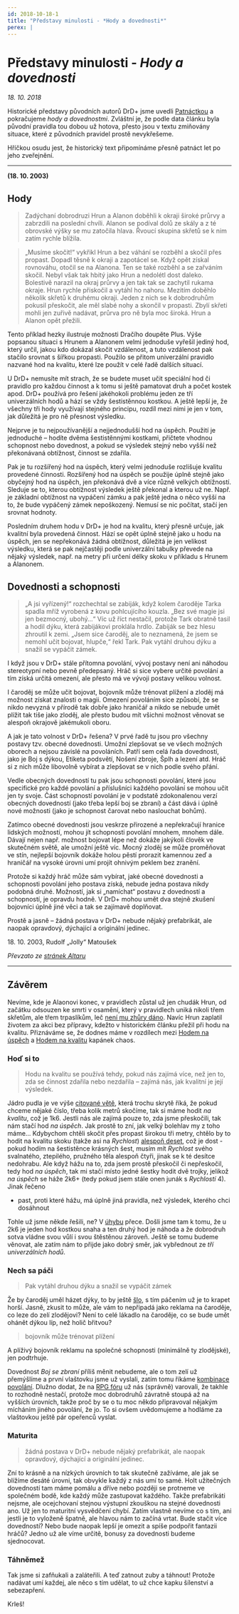 ```yaml
---
id: 2018-10-18-1
title: "Představy minulosti - *Hody a dovednosti*"
perex: |
---
```


# Představy minulosti - *Hody a dovednosti*

*18. 10. 2018*

Historické představy původních autorů DrD+ jsme uvedli [Patnáctkou](2018-09-06-predstavy_minulosti_patnactka.md) a pokračujeme *hody a dovednostmi*. Zvláštní je, že podle data článku byla původní pravidla tou dobou už hotova, přesto jsou v textu zmiňovány situace, které z původních pravidel prostě nevykřešeme.

Hříčkou osudu jest, že historický text připomínáme přesně patnáct let po jeho zveřejnění.

---

**(18. 10. 2003)** 

## Hody

> Zadýchaní dobrodruzi Hrun a Alanon doběhli k okraji široké průrvy a zabrzdili na poslední chvíli. Alanon se podíval dolů ze skály a z té obrovské výšky se mu zatočila hlava. Řvoucí skupina skřetů se k nim zatím rychle blížila.

> „Musíme skočit!“ vykřikl Hrun a bez váhání se rozběhl a skočil přes propast. Dopadl těsně k okraji a zapotácel se. Když opět získal rovnováhu, otočil se na Alanona. Ten se také rozběhl a se zařváním skočil. Nebyl však tak hbitý jako Hrun a nedolétl dost daleko. Bolestivě narazil na okraj průrvy a jen tak tak se zachytil rukama okraje. Hrun rychle přiskočil a vytáhl ho nahoru.
Mezitím doběhlo několik skřetů k druhému okraji. Jeden z nich se k dobrodruhům pokusil přeskočit, ale měl slabé nohy a skončil v propasti. Zbylí skřeti mohli jen zuřivě nadávat,
průrva pro ně byla moc široká. Hrun a Alanon opět přežili.

Tento příklad hezky ilustruje možnosti Dračího doupěte Plus. Výše popsanou situaci s Hrunem a Alanonem velmi jednoduše vyřešil jediný hod, který určil, jakou kdo dokázal skočit vzdálenost, a tuto vzdálenost pak stačilo srovnat s šířkou propasti. Použilo se přitom univerzální pravidlo nazvané hod na kvalitu, které lze použít v celé řadě dalších situací.

U DrD+ nemusíte mít strach, že se budete muset učit speciální hod či pravidlo pro každou činnost a k tomu si ještě pamatovat druh a počet kostek apod. DrD+ používá pro řešení jakéhokoli problému jeden ze tří univerzálních hodů a hází se vždy šestistěnnou kostkou. A ještě lepší je, že všechny tři hody využívají stejného principu, rozdíl mezi nimi je jen v tom, jak důležitá je pro ně přesnost výsledku.

Nejprve je tu nejpoužívanější a nejjednodušší hod na úspěch. Použití je jednoduché – hodíte dvěma šestistěnnými kostkami, přičtete vhodnou schopnost nebo dovednost, a pokud se výsledek stejný nebo vyšší než překonávaná obtížnost, činnost se zdařila.

Pak je tu rozšířený hod na úspěch, který velmi jednoduše rozlišuje kvalitu provedené činnosti. Rozšířený hod na úspěch se použije úplně stejně jako obyčejný hod na úspěch, jen překonává dvě a více různě velkých obtížností. Sleduje se to, kterou obtížnost výsledek ještě překonal a kterou už ne. Např. je základní obtížnost na vypáčení zámku a pak ještě jedna o něco vyšší na to, že bude vypáčený zámek nepoškozený. Nemusí se nic počítat, stačí jen srovnat hodnoty.

Posledním druhem hodu v DrD+ je hod na kvalitu, který přesně určuje, jak kvalitní byla provedená činnost. Hází se opět úplně stejně jako u hodu na úspěch, jen se nepřekonává žádná obtížnost, důležitá je jen velikost výsledku, která se pak nejčastěji podle univerzální tabulky převede na nějaký výsledek, např. na metry při určení délky skoku v příkladu s Hrunem a Alanonem.

## Dovednosti a schopnosti

> „A jsi vyřízený!“ rozchechtal se zabiják, když kolem čaroděje Tarka spadla mříž vyrobená z kovu pohlcujícího kouzla. „Bez své magie jsi jen bezmocný, ubohý…“ Víc už říct nestačil, protože Tark obratně tasil a hodil dýku, která zabijákovi proklála hrdlo. Zabiják se bez hlesu zhroutil k zemi.
> „Jsem sice čaroděj, ale to neznamená, že jsem se nemohl učit bojovat, hlupče,“ řekl Tark. Pak vytáhl druhou dýku a snažil se vypáčit zámek.

I když jsou v DrD+ stále přítomna povolání, vývoj postavy není ani náhodou stereotypní nebo pevně předepsaný. Hráč si sice vybere určité povolání a tím získá určitá omezení, ale přesto má ve vývoji postavy velikou volnost.

I čaroděj se může učit bojovat, bojovník může trénovat plížení a zloděj má možnost získat znalosti o magii. Omezení povoláním sice způsobí, že se nikdo nevyzná v přírodě tak dobře jako hraničář a nikdo se nebude umět plížit tak tiše jako zloděj, ale přesto budou mít všichni možnost věnovat se alespoň okrajově jakémukoli oboru.

A jak je tato volnost v DrD+ řešena? V prvé řadě tu jsou pro všechny postavy tzv. obecné dovednosti. Umožní zlepšovat se ve všech možných oborech a nejsou závislé na povoláních. Patří sem celá řada dovedností, jako je Boj s dýkou, Etiketa podsvětí, Nošení zbroje, Šplh a lezení atd. Hráč si z nich může libovolně vybírat a zlepšovat se v nich podle svého přání.

Vedle obecných dovedností tu pak jsou schopnosti povolání, které jsou specifické pro každé povolání a příslušníci každého povolání se mohou učit jen ty svoje. Část schopností povolání je v podstatě zdokonalenou verzí obecných dovedností (jako třeba lepší boj se zbraní) a část dává i úplně nové možnosti (jako je schopnost čarovat nebo naslouchat bohům).

Zatímco obecné dovednosti jsou veskrze přirozené a nepřekračují hranice lidských možností, mohou jít schopnosti povolání mnohem, mnohem dále. Dávají nejen např. možnost bojovat lépe než dokáže jakýkoli člověk ve skutečném světě, ale umožní ještě víc. Mocný zloděj se může proměňovat ve stín, nejlepší bojovník dokáže holou pěstí prorazit kamennou zeď a hraničář na vysoké úrovni umí projít ohnivým peklem bez zranění.

Protože si každý hráč může sám vybírat, jaké obecné dovednosti a schopnosti povolání jeho postava získá, nebude jedna postava nikdy podobná druhé. Možností, jak si „namíchat“ postavu z dovedností a schopností, je opravdu hodně. V DrD+ mohou umět dva stejně zkušení bojovníci úplně jiné věci a tak se zajímavě doplňovat.

Prostě a jasně – žádná postava v DrD+ nebude nějaký prefabrikát, ale naopak opravdový, dýchající a originální jedinec.

18\. 10\. 2003, Rudolf „Jolly“ Matoušek

*Převzato ze [stránek Altaru](https://www.altar.cz/drdplus/hody.html)*

---

## Závěrem

Nevíme, kde je Alaonovi konec, v pravidlech zůstal už jen chudák Hrun, od začátku odsouzen ke smrti v osamění, který v pravidlech uniká nikoli třem skřetům, ale třem trpaslíkům, leč [není mu zhůry dáno](https://pph.drdplus.info/?trial=1#akce).
Navíc Hrun zaplatil životem za akci bez přípravy, kdežto v historickém článku přežil při hodu na kvalitu. Přiznáváme se, že dodnes máme v rozdílech mezi [Hodem na úspěch](https://pph.drdplus.info/?trial=1#zakladni_hod_na_uspech) a [Hodem na kvalitu](https://pph.drdplus.info/?trial=1#hod_na_kvalitu) kapánek chaos.

### Hoď si to
> Hodu na kvalitu se používá tehdy, pokud nás zajímá více, než jen to, zda se činnost zdařila nebo nezdařila – zajímá nás, jak kvalitní je její výsledek.

Jádro pudla je ve výše [citované větě](https://pph.drdplus.info/?trial=1#hod_na_kvalitu), která trochu skrytě říká, že pokud chceme nějaké číslo, třeba kolik metrů skočíme, tak si máme hodit *na kvalitu*, což je 1k6. Jestli nás ale zajímá pouze to, zda jsme přeskočili, tak nám stačí hod *na úspěch*. Jak prostě to zní, jak velký bolehlav my z toho máme...
Kdybychom chtěli skočit přes propast širokou tři metry, chtělo by to hodit na kvalitu skoku (takže asi na *Rychlost*) [alespoň deset](https://pph.drdplus.info/?trial=1#tabulka_vzdalenosti), což je dost - pokud hodím na šestistěnce krásných šest, musím mít *Rychlost* svého svalnatého, ztepilého, pružného těla alespoň čtyři, jinak se k té desítce nedohrabu. Ale když hážu na to, zda jsem prostě přeskočil či nepřeskočil, tedy hod *na úspěch*, tak mi stačí místo jedné šestky hodit dvě trojky, jelikož *na úspěch* se háže 2k6+ (tedy pokud jsem stále onen junák s *Rychlostí* 4).
Jinak řečeno

- past, proti které hážu, má úplně jiná pravidla, než výsledek, kterého chci dosáhnout

Tohle už jsme někde řešili, ne? V [úhybu](2018-09-19-uhyb.md#Snaha_versus_náhoda) přece.
Došli jsme tam k tomu, že u 2k6 je jeden hod kostkou snaha a ten druhý hod je náhoda a že dobrodruh sotva vládne svou vůlí i svou štěstěnou zároveň. Ještě se tomu budeme věnovat, ale zatím nám to přijde jako dobrý směr, jak vybřednout ze *tří univerzálních hodů*.

### Nech sa páči
> Pak vytáhl druhou dýku a snažil se vypáčit zámek

Že by čaroděj uměl házet dýky, to by ještě [šlo](https://pph.drdplus.info/?trial=1#boj_s_vrhacimi_zbranemi), s tím páčením už je to krapet horší. Jasně, zkusit to může, ale vám to nepřipadá jako reklama na čaroděje, co leze do zelí zlodějovi? Není to celé lákadlo na čaroděje, co se bude umět ohánět dýkou líp, než holič břitvou?
> bojovník může trénovat plížení

A plíživý bojovník reklamu na společné schopnosti (minimálně ty zlodějské), jen podtrhuje.

Dovednost *Boj se zbraní* příliš měnit nebudeme, ale o tom zelí už přemýšlíme a první vlaštovku jsme už vyslali, zatím tomu říkáme [kombinace povolání](2018-10-12-kombinace_povolani.md). Dlužno dodat, že na [RPG fóru](https://rpgforum.cz/forum/viewtopic.php?f=238&t=14936&start=120#p545014) už nás (správně) varovali, že takhle to rozhodně nestačí, protože moc dobrodruhů závratně stoupá až na vyšších úrovních, takže proč by se o tu moc někdo připravoval nějakým mícháním jiného povolání, že jo. To si ovšem uvědomujeme a hodláme za vlaštovkou ještě pár opeřenců vyslat.

### Maturita

> žádná postava v DrD+ nebude nějaký prefabrikát, ale naopak opravdový, dýchající a originální jedinec.

Zní to krásně a na nízkých úrovních to tak skutečně zažíváme, ale jak se blížíme desáté úrovni, tak obvykle každý z nás umí to samé. Holt užitečných dovedností tam máme pomálu a dříve nebo později se protneme ve společném bodě, kde každý může zastupovat každého. Takže prefabrikáti nejsme, ale ocejchovaní stejnou výstupní zkouškou na stejné dovednosti ano. Už jen to maturitní vysvědčení chybí.
Zatím vlastně nevíme co s tím, ani jestli je to vyloženě špatně, ale hlavou nám to začíná vrtat. Bude stačit více dovedností? Nebo bude naopak lepší je omezit a spíše podpořit fantazii hráčů? Jedno už ale víme určitě, bonusy za dovednosti budeme sjednocovat.

### Táhněmež

Tak jsme si zafňukali a zaláteřili. A teď zatnout zuby a táhnout! Protože nadávat umí každej, ale něco s tím udělat, to už chce kapku šílenství a sebezapření.

Krleš!

